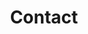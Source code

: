 ---
layout: "layouts/contact.njk"
title: "Contact"
cta:
  title: "Don’t be shy. Say "
  subTitle: "Hello."
formTitle: "Drop us a line below"
btnText: "Send Message"
---